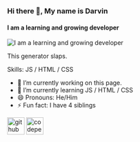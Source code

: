 ### Hi there 👋, My name is Darvin
#### I am a learning and growing developer
![I am a learning and growing developer](https://images.unsplash.com/photo-1611162617213-7d7a39e9b1d7?ixlib=rb-1.2.1&ixid=MnwxMjA3fDB8MHxwaG90by1wYWdlfHx8fGVufDB8fHx8&auto=format&fit=crop&w=774&q=80)

This generator slaps.

Skills: JS / HTML / CSS

- 🔭 I’m currently working on this page. 
- 🌱 I’m currently learning JS / HTML / CSS 
- 😄 Pronouns: He/Him 
- ⚡ Fun fact: I have 4 siblings 


[<img src='https://cdn.jsdelivr.net/npm/simple-icons@3.0.1/icons/github.svg' alt='github' height='40'>](https://github.com/Hyperko)  [<img src='https://cdn.jsdelivr.net/npm/simple-icons@3.0.1/icons/codepen.svg' alt='codepen' height='40'>](https://codepen.io/Hyperko)  


